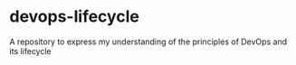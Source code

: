 # devops-lifecycle
A repository to express my understanding of the principles of DevOps and its lifecycle
